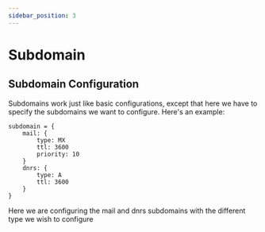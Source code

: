 ```yaml
---
sidebar_position: 3
---
```


# Subdomain

## Subdomain Configuration 

Subdomains work just like basic configurations, except that here we have to specify the subdomains we want to configure. Here's an example:

```dnrs
subdomain = {
    mail: {
        type: MX
        ttl: 3600
        priority: 10
    }
    dnrs: {
        type: A
        ttl: 3600
    }
}
```

Here we are configuring the mail and dnrs subdomains with the different type we wish to configure